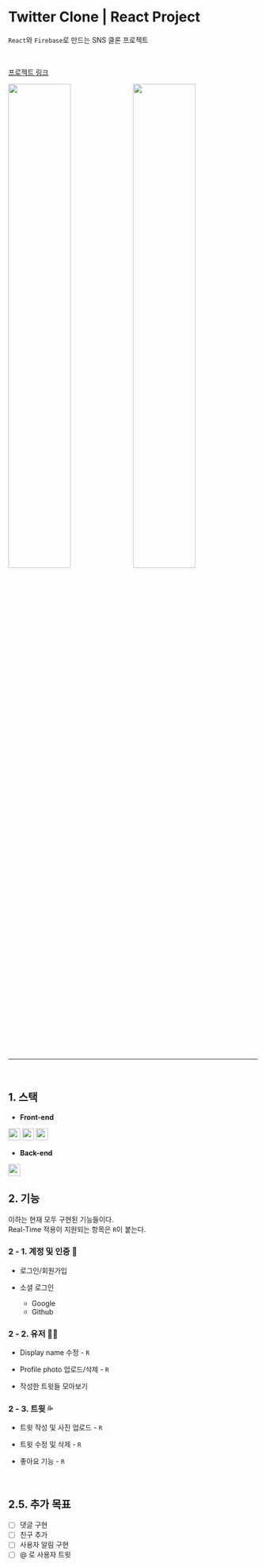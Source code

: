 # Twitter Clone | React Project

`React`와 `Firebase`로 만드는 SNS 클론 프로젝트

<br />

[프로젝트 링크](https://pshtony1.github.io/twitter-clone/)

<img src="https://user-images.githubusercontent.com/67461578/110203648-ac01a700-7eb2-11eb-908e-d225c2b66484.png" width="50%" /><img src="https://user-images.githubusercontent.com/67461578/110203647-aad07a00-7eb2-11eb-9a6e-4585d0cd8e7c.png" width="50%" />

---

<br />

## 1. 스택

* **Front-end**

<img src="https://img.shields.io/badge/React-1f232a?style=flat-square&logo=React&logoColor=60dafb" height="24"/>&nbsp;<img src="https://img.shields.io/badge/Node.js-1f232a?style=flat-square&logo=Node.js&logoColor=3c873a" height="24"/>&nbsp;<img src="https://img.shields.io/badge/Sass-1f232a?style=flat-square&logo=Sass&logoColor=cc6699" height="24"/>

* **Back-end**

<img src="https://img.shields.io/badge/Firebase-1f232a?style=flat-square&logo=Firebase&logoColor=ffcb2d" height="24"/>

<br />

## 2. 기능
이하는 현재 모두 구현된 기능들이다.  
Real-Time 적용이 지원되는 항목은 `R`이 붙는다.

### 2 - 1. 계정 및 인증 🔐
* 로그인/회원가입

* 소셜 로그인
  * Google
  * Github
 
### 2 - 2. 유저 👱‍♂️
* Display name 수정 - `R`

* Profile photo 업로드/삭제 - `R`

* 작성한 트윗들 모아보기

### 2 - 3. 트윗 💦
* 트윗 작성 및 사진 업로드 - `R`

* 트윗 수정 및 삭제 - `R`

* 좋아요 기능 - `R`

<br />

## 2.5. 추가 목표
- [ ] 댓글 구현
- [ ] 친구 추가
- [ ] 사용자 알림 구현
- [ ] @ 로 사용자 트윗

<br />


